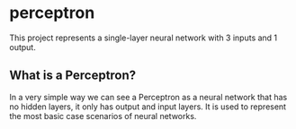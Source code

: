 # perceptron
This project represents a single-layer neural network with 3 inputs and 1 output.

## What is a Perceptron?
In a very simple way we can see a Perceptron as a neural network that has no hidden layers, it only has output and input layers.
It is used to represent the most basic case scenarios of neural networks.
